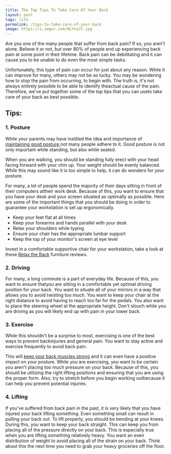 ```yaml
---
title: The Top Tips To Take Care Of Your Back
layout: post
tags: life
permalink: /tips-to-take-care-of-your-back
image: https://i.imgur.com/HLYnaJI.jpg
--- 
```


Are you one of the many people that suffer from back pain? If so, you aren't alone. Believe it or not, but over 80% of people end up experiencing back pain at some point in their lifetime. Back pain can be debilitating and it can cause you to be unable to do even the most simple tasks.

Unfortunately, this type of pain can occur for just about any reason. While it can improve for many, others may not be so lucky. You may be wondering how to stop the pain from occurring, to begin with. The truth is, it's not always entirely possible to be able to identify theactual cause of the pain. Therefore, we've put together some of the top tips that you can useto take care of your back as best possible.

## Tips:

### 1. Posture

While your parents may have instilled the idea and importance of [maintaining good posture](https://acatoday.org/content/posture-power-how-to-correct-your-body-alignment),not many people adhere to it. Good posture is not only important while standing, but also while seated.

When you are walking, you should be standing fully erect with your head facing forward with your chin up. Your weight should be evenly balanced. While this may sound like it is too simple to help, it can do wonders for your posture.

For many, a lot of people spend the majority of their days sitting in front of their computers attheir work desk. Because of this, you want to ensure that you have your desk and your screen situated as optimally as possible. Here are some of the important things that you should be doing in order to guarantee your workstation is set up ergonomically.

- Keep your feet flat at all times
- Keep your forearms and hands parallel with your desk
- Relax your shoulders while typing
- Ensure your chair has the appropriate lumbar support
- Keep the top of your monitor's screen at eye level

Invest in a comfortable supportive chair for your workstation, take a look at these [Relax the Back](https://www.slumbersearch.com/living/relax-the-back-furniture-reviews) furniture reviews.

### 2. Driving

For many, a long commute is a part of everyday life. Because of this, you want to ensure thatyou are sitting in a comfortable yet optimal driving position for your back. You want to situate all of your mirrors in a way that allows you to avoid twisting too much. You want to keep your chair at the right distance to avoid having to reach too far for the pedals. You also want to place the steering wheel at the appropriate height. Don't slouch while you are driving as you will likely end up with pain in your lower back.

### 3. Exercise

While this shouldn't be a surprise to most, exercising is one of the best ways to prevent backinjuries and general pain. You want to stay active and exercise frequently to avoid back pain.

This will [keep your back muscles strong](https://www.healthline.com/health/fitness/back-strengthening-muscles-posture) and it can even have a positive impact on your posture. While you are exercising, you want to be certain you aren't placing too much pressure on your back. Because of this, you should be utilizing the right lifting positions and ensuring that you are using the proper form. Also, try to stretch before you begin working outbecause it can help you prevent potential injuries.

### 4. Lifting

If you've suffered from back pain in the past, it is very likely that you have injured your back lifting something. Even something small can result in pulling your back out. To lift properly, you should be bending at your knees. During this, you want to keep your back straight. This can keep you from placing all of the pressure directly on your back. This is especially true when you are lifting something relatively heavy. You want an even distribution of weight to avoid placing all of the strain on your back. Think about this the next time you need to grab your heavy groceries off the floor.
